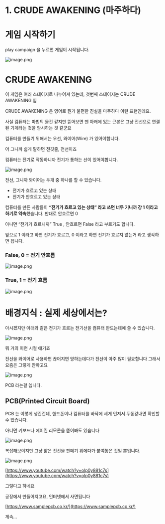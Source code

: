 # 1. CRUDE AWAKENING (마주하다)

# 게임 시작하기

play campaign 을 누르면 게임이 시작됩니다.

![image.png](/images/2_CRUDE_AWAKENING_(마주하다)/1_CRUDE_AWAKENING_(마주하다)%201bc80ae0869c8129ad8ae0637d85afb9/image.png)

# CRUDE AWAKENING

이 게임은 여러 스테이지로 나누어져 있는데, 첫번째 스테이지는 CRUDE AWAKENING 임

CRUDE AWAKENING 은 영어로 뭔가 불편한 진실을 마주하다 이런 표현인데요.

사실 컴퓨터는 마법의 물건 같지만 뜯어보면 맨 아래에 있는 근본은 그냥 전선으로 연결된 기계라는 것을 암시하는 것 같군요

컴퓨터를 만들기 위해서는 우선, 와이어(Wire) 가 있어야합니다.

어 그니까 쉽게 말하면 전깃줄, 전선이죠

컴퓨터는 전기로 작동하니까 전기가 통하는 선이 있어야합니다.

![image.png](/images/2_CRUDE_AWAKENING_(마주하다)/1_CRUDE_AWAKENING_(마주하다)%201bc80ae0869c8129ad8ae0637d85afb9/image%201.png)

전선, 그니까 와이어는 두개 중 하나를 할 수 있습니다.

- 전기가 흐르고 있는 상태
- 전기가 안흐르고 있는 상태

컴퓨터를 만든 사람들이 **“전기가 흐르고 있는 상태” 라고 쓰면 너무 기니까 걍 1 이라고 하기로 약속**했습니다. 반대로 안흐르면 0

아니면 “전기가 흐르니까” True , 안흐르면 False 라고 부르기도 합니다.

앞으로 1 이라고 하면 전기가 흐르고, 0 이라고 하면 전기가 흐르지 않는거 라고 생각하면 됩니다.

### False, 0 = 전기 안흐름

![image.png](/images/2_CRUDE_AWAKENING_(마주하다)/1_CRUDE_AWAKENING_(마주하다)%201bc80ae0869c8129ad8ae0637d85afb9/image%202.png)

### True, 1 = 전기 흐름

![image.png](/images/2_CRUDE_AWAKENING_(마주하다)/1_CRUDE_AWAKENING_(마주하다)%201bc80ae0869c8129ad8ae0637d85afb9/image%203.png)

# 배경지식 : 실제 세상에서는?

아시겠지만 아래와 같은 전기가 흐르는 전기선을 컴퓨터 만드는데에 쓸 수 있습니다.

![image.png](/images/2_CRUDE_AWAKENING_(마주하다)/1_CRUDE_AWAKENING_(마주하다)%201bc80ae0869c8129ad8ae0637d85afb9/image%204.png)

뭐 거의 이런 시절 얘기죠

전선을 와이어로 사용하면 끊어지면 망하는데다가 전선이 아주 많이 필요합니다 그래서 요즘은 그렇게 안하고요

![image.png](/images/2_CRUDE_AWAKENING_(마주하다)/1_CRUDE_AWAKENING_(마주하다)%201bc80ae0869c8129ad8ae0637d85afb9/image%205.png)

PCB 라는걸 씁니다.

## PCB(Printed Circuit Board)

PCB 는 이렇게 생긴건데, 핸드폰이나 컴퓨터를 바닥에 세게 던져서 두동강내면 확인할 수 있습니다.

아니면 키보드나 에어컨 리모콘을 뜯어봐도 있습니다

![image.png](/images/2_CRUDE_AWAKENING_(마주하다)/1_CRUDE_AWAKENING_(마주하다)%201bc80ae0869c8129ad8ae0637d85afb9/image%206.png)

복잡해보이지만 그냥 얇은 전선을 판떼기 위에다가 붙여놓은 것일 뿐입니다.

![image.png](/images/2_CRUDE_AWAKENING_(마주하다)/1_CRUDE_AWAKENING_(마주하다)%201bc80ae0869c8129ad8ae0637d85afb9/image%207.png)

[https://www.youtube.com/watch?v=olp0y881c7s](https://www.youtube.com/watch?v=olp0y881c7s)

그렇다고 하네요

공장에서 만들어지고요, 인터넷에서 사면됩니다

[https://www.samplepcb.co.kr/](https://www.samplepcb.co.kr/)

계속…